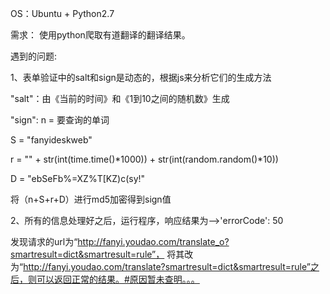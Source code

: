 OS：Ubuntu + Python2.7

需求：
使用python爬取有道翻译的翻译结果。

遇到的问题:

1、表单验证中的salt和sign是动态的，根据js来分析它们的生成方法

"salt"：由《当前的时间》和《1到10之间的随机数》生成

"sign": n = 要查询的单词

S = "fanyideskweb"

r = "" + str(int(time.time()*1000)) + str(int(random.random()*10))

D = "ebSeFb%=XZ%T[KZ)c(sy!"

将（n+S+r+D）进行md5加密得到sign值

2、所有的信息处理好之后，运行程序，响应结果为-->'errorCode': 50

发现请求的url为“http://fanyi.youdao.com/translate_o?smartresult=dict&smartresult=rule”， 将其改为“http://fanyi.youdao.com/translate?smartresult=dict&smartresult=rule”之后，则可以返回正常的结果。#原因暂未查明。。。
